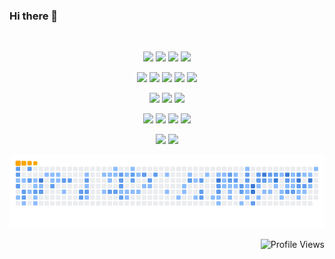 ### Hi there 👋


<div align="center">

<a href="https://stackoverflow.com/users/1924666/shahriar">
    <img  src="https://readme-components.vercel.app/api?component=stackoverflow&stackoverflowid=1924666&textfill=black" alt="">
</a>

</div>


<div align="center">


<p align="left">

![](https://img.shields.io/badge/Code-Golang-informational?style=flat&logo=go&logoColor=white&color=00ADD8)
![](https://img.shields.io/badge/Code-Python-informational?style=flat&logo=python&logoColor=white&color=3776AB)
![](https://img.shields.io/badge/Code-SQLite-informational?style=flat&logo=sqlite&logoColor=white&color=003B57)
![](https://img.shields.io/badge/Shell-Bash-informational?style=flat&logo=gnu-bash&logoColor=white&color=4EAA25)

![](https://img.shields.io/badge/Database-MySQL-informational?style=flat&logo=mysql&logoColor=white&color=4479A1)
![](https://img.shields.io/badge/Database-PostgreSQL-informational?style=flat&logo=postgresql&logoColor=white&color=4169E1)
![](https://img.shields.io/badge/Database-Elasticsearch-informational?style=flat&logo=elasticsearch&logoColor=white&color=005571)
![](https://img.shields.io/badge/Database-Redis-informational?style=flat&logo=redis&logoColor=white&color=DC382D)
![](https://img.shields.io/badge/Database-InfluxDB-informational?style=flat&logo=influxdb&logoColor=white&color=22ADF6)

![](https://img.shields.io/badge/Tools-RabbitmMQ-informational?style=flat&logo=rabbitmq&logoColor=white&color=FF6600)
![](https://img.shields.io/badge/Tools-Nginx-informational?style=flat&logo=nginx&logoColor=white&color=009639)
![](https://img.shields.io/badge/Tools-Postman-informational?style=flat&logo=postman&logoColor=white&color=FF6C37)

![](https://img.shields.io/badge/Platform-Docker-informational?style=flat&logo=docker&logoColor=white&color=2496ED)
![](https://img.shields.io/badge/Platform-Kubernetes-informational?style=flat&logo=kubernetes&logoColor=white&color=326CE5)
![](https://img.shields.io/badge/Platform-Linux-informational?style=flat&logo=linux&logoColor=white&color=FCC624)
![](https://img.shields.io/badge/Platform-GCP-informational?style=flat&logo=googlecloud&logoColor=white&color=4285F4)

![](https://img.shields.io/badge/Editor-Goland-informational?style=flat&logo=goland&logoColor=white&color=white)
![](https://img.shields.io/badge/Editor-Visual%20Code-informational?style=flat&logo=visualstudiocode&logoColor=white&color=007ACC)


</p>

</div>

<div align="center">
  
![snake animation](https://github.com/mirshahriar/mirshahriar/blob/output/ocean.gif)

</div>


<div align="right">

![Profile Views](https://komarev.com/ghpvc/?username=mirshahriar&color=blue)

</div>

